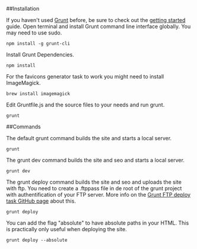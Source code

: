 ##Installation

If you haven't used [Grunt](http://gruntjs.com/) before, be sure to check out the [getting started](http://gruntjs.com/getting-started) guide. Open terminal and install Grunt command line interface globally. You may need to use sudo.
```
npm install -g grunt-cli
```

Install Grunt Dependencies.
```
npm install
```

For the favicons generator task to work you might need to install ImageMagick.
```
brew install imagemagick
```

Edit Gruntfile.js and the source files to your needs and run grunt.
```
grunt
```

##Commands

The default grunt command builds the site and starts a local server.
```
grunt
```

The grunt dev command builds the site and seo and starts a local server.
```
grunt dev
```

The grunt deploy command builds the site and seo and uploads the site with ftp. You need to create a .ftppass file in de root of the grunt project with authentification of your FTP server. More info on the [Grunt FTP deploy task GitHub page](https://github.com/zonak/grunt-ftp-deploy) about this.
```
grunt deploy
```

You can add the flag "absolute" to have absolute paths in your HTML. This is practically only useful when deploying the site.
```
grunt deploy --absolute
```
